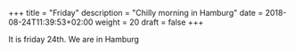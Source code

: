 +++
title = "Friday"
description = "Chilly morning in Hamburg"
date = 2018-08-24T11:39:53+02:00
weight = 20
draft = false
+++

It is friday 24th. We are in Hamburg